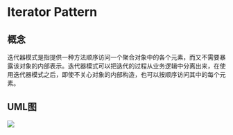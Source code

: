 # Iterator Pattern

## 概念

迭代器模式是指提供一种方法顺序访问一个聚合对象中的各个元素，而又不需要暴露该对象的内部表示。迭代器模式可以把迭代的过程从业务逻辑中分离出来，在使用迭代器模式之后，即使不关心对象的内部构造，也可以按顺序访问其中的每个元素。

## UML图

<img src="https://upload-images.jianshu.io/upload_images/3985563-7a93b70924fbcc50.png?imageMogr2/auto-orient/strip|imageView2/2/w/751/format/webp">

